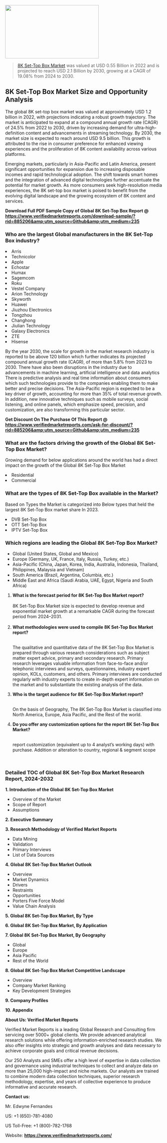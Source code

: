 <img src="https://ffe5etoiles.com/wp-content/uploads/2024/12/MST1-300x171.png" alt="" width="300" height="171" class="alignnone size-medium wp-image-20088" /><blockquote><p><p><a href="https://www.verifiedmarketreports.com/download-sample/?rid=885206&utm_source=Github&utm_medium=235" target="_blank">8K Set-Top Box Market</a> was valued at USD 0.55 Billion in 2022 and is projected to reach USD 2.1 Billion by 2030, growing at a CAGR of 19.08% from 2024 to 2030.</p></blockquote><p><h2>8K Set-Top Box Market Size and Opportunity Analysis</h2><p>The global 8K set-top box market was valued at approximately USD 1.2 billion in 2022, with projections indicating a robust growth trajectory. The market is anticipated to expand at a compound annual growth rate (CAGR) of 24.5% from 2022 to 2030, driven by increasing demand for ultra-high-definition content and advancements in streaming technology. By 2030, the market size is expected to reach around USD 9.5 billion. This growth is attributed to the rise in consumer preference for enhanced viewing experiences and the proliferation of 8K content availability across various platforms.</p><p>Emerging markets, particularly in Asia-Pacific and Latin America, present significant opportunities for expansion due to increasing disposable incomes and rapid technological adoption. The shift towards smart homes and the integration of advanced digital technologies further accentuate the potential for market growth. As more consumers seek high-resolution media experiences, the 8K set-top box market is poised to benefit from the evolving digital landscape and the growing ecosystem of 8K content and services.</p></p><p class=""><strong>Download Full PDF Sample Copy of Global 8K Set-Top Box Report @ <a href="https://www.verifiedmarketreports.com/download-sample/?rid=885206&amp;utm_source=Github&amp;utm_medium=235" target="_blank">https://www.verifiedmarketreports.com/download-sample/?rid=885206&amp;utm_source=Github&amp;utm_medium=235</a></strong></p><h3 id="" class="">Who are the largest Global manufacturers in the 8K Set-Top Box industry?</h3><p><li>Arris</li><li> Technicolor</li><li> Apple</li><li> Echostar</li><li> Humax</li><li> Sagemcom</li><li> Roku</li><li> Vestel Company</li><li> Arion Technology</li><li> Skyworth</li><li> Huawei</li><li> Jiuzhou Electronics</li><li> Tongzhou</li><li> Changhong</li><li> Jiulian Technology</li><li> Galaxy Electronics</li><li> ZTE</li><li> Hisense</li></p><div class=""><div class="" dir="" data-message-author-role="" data-message-id="" data-message-model-slug=""><div class=""><div class=""><div class=""><div class="" dir="" data-message-author-role="" data-message-id="" data-message-model-slug=""><div class=""><div class=""><p>By the year 2030, the scale for growth in the market research industry is reported to be above 120 billion which further indicates its projected compound annual growth rate (CAGR), of more than 5.8% from 2023 to 2030. There have also been disruptions in the industry due to advancements in machine learning, artificial intelligence and data analytics There is predictive analysis and real time information about consumers which such technologies provide to the companies enabling them to make better and precise decisions. The Asia-Pacific region is expected to be a key driver of growth, accounting for more than 35% of total revenue growth. In addition, new innovative techniques such as mobile surveys, social listening, and online panels, which emphasize speed, precision, and customization, are also transforming this particular sector.</p><p><strong>Get Discount On The Purchase Of This Report @&nbsp; <a href="https://www.verifiedmarketreports.com/ask-for-discount/?rid=885206&amp;utm_source=Github&amp;utm_medium=235" target="_blank">https://www.verifiedmarketreports.com/ask-for-discount/?rid=885206&amp;utm_source=Github&amp;utm_medium=235</a></strong></p></div></div></div></div></div></div></div></div><h3 id="" class="">What are the factors driving the growth of the Global 8K Set-Top Box Market?</h3><p id="" class="">Growing demand for below applications around the world has had a direct impact on the growth of the Global 8K Set-Top Box Market</p><p id="" class=""><li>Residential</li><li> Commercial</li></p><h3 id="" class="">What are the types of 8K Set-Top Box available in the Market?</h3><p id="" class="">Based on Types the Market is categorized into Below types that held the largest 8K Set-Top Box market share In 2023.</p><p id="" class=""><li>DVB Set-Top Box</li><li> OTT Set-Top Box</li><li> IPTV Set-Top Box</li></p><h3 id="" class="">Which regions are leading the Global 8K Set-Top Box Market?</h3><ul><li>Global (United States, Global and Mexico)</li><li>Europe (Germany, UK, France, Italy, Russia, Turkey, etc.)</li><li>Asia-Pacific (China, Japan, Korea, India, Australia, Indonesia, Thailand, Philippines, Malaysia and Vietnam)</li><li>South America (Brazil, Argentina, Columbia, etc.)</li><li>Middle East and Africa (Saudi Arabia, UAE, Egypt, Nigeria and South Africa)</li></ul><p><ol><li><strong>What is the forecast period for 8K Set-Top Box Market report?<br /></strong><br /><span data-sheets-root="1" data-sheets-value="{&quot;1&quot;:2,&quot;2&quot;:&quot;XXXX size is expected to develop revenue and exponential market growth at a remarkable CAGR during the forecast period from 2024&ndash;2030.&quot;}" data-sheets-userformat="{&quot;2&quot;:12674,&quot;4&quot;:{&quot;1&quot;:2,&quot;2&quot;:16776960},&quot;10&quot;:2,&quot;11&quot;:0,&quot;15&quot;:&quot;Arial&quot;,&quot;16&quot;:12}">8K Set-Top Box Market size is expected to develop revenue and exponential market growth at a remarkable CAGR during the forecast period from 2024&ndash;2031.</span><br /><br /></li><li><strong>What methodologies were used to compile 8K Set-Top Box Market report?<br /><br /></strong><p>The qualitative and quantitative data of the&nbsp;8K Set-Top Box Market is prepared through various research considerations such as subject matter expert advice, primary and secondary research. Primary research leverages valuable information from face-to-face and/or telephonic interviews and surveys, questionnaires, industry expert opinion, KOLs, customers, and others. Primary interviews are conducted regularly with industry experts to create in-depth expert information on the market and to substantiate the existing analysis of the data.&nbsp;</p></li><li><strong>Who is the target audience for 8K Set-Top Box Market report?<br /><br /></strong><p>On the basis of Geography, The&nbsp;8K Set-Top Box Market is classified into North America, Europe, Asia Pacific, and the Rest of the world.</p></li><li><strong>Do you offer any customization options for the report 8K Set-Top Box Market?<br /><br /></strong><p>report customization (equivalent up to 4 analyst&rsquo;s working days) with purchase. Addition or alteration to country, regional &amp; segment scope</p><p>&nbsp;</p></li></ol></p><h3 id="" class="">Detailed TOC of Global 8K Set-Top Box Market Research Report, 2024-2032</h3><p id="" class=""><strong>1. Introduction of the Global 8K Set-Top Box Market</strong></p><ul><li>Overview of the Market</li><li>Scope of Report</li><li>Assumptions</li></ul><p id="" class=""><strong>2. Executive Summary</strong></p><p id="" class=""><strong>3. Research Methodology of&nbsp;Verified Market Reports</strong></p><ul><li>Data Mining</li><li>Validation</li><li>Primary Interviews</li><li>List of Data Sources</li></ul><p id="" class=""><strong>4. Global 8K Set-Top Box Market Outlook</strong></p><ul><li>Overview</li><li>Market Dynamics</li><li>Drivers</li><li>Restraints</li><li>Opportunities</li><li>Porters Five Force Model</li><li>Value Chain Analysis</li></ul><p id="" class=""><strong>5. Global 8K Set-Top Box Market, By&nbsp;Type</strong></p><p id="" class=""><strong>6. Global 8K Set-Top Box Market, By Application</strong></p><p id="" class=""><strong>7. Global 8K Set-Top Box Market, By Geography</strong></p><ul><li>Global</li><li>Europe</li><li>Asia Pacific</li><li>Rest of the World</li></ul><p id="" class=""><strong>8. Global 8K Set-Top Box Market Competitive Landscape</strong></p><ul><li>Overview</li><li>Company Market Ranking</li><li>Key Development Strategies</li></ul><p id="" class=""><strong>9. Company Profiles</strong></p><p id="" class=""><strong>10. Appendix</strong></p><p id="" class=""><strong>About Us: Verified Market Reports</strong></p><p id="" class="">Verified Market Reports is a leading Global Research and Consulting firm servicing over 5000+ global clients. We provide advanced analytical research solutions while offering information-enriched research studies. We also offer insights into strategic and growth analyses and data necessary to achieve corporate goals and critical revenue decisions.</p><p id="" class="">Our 250 Analysts and SMEs offer a high level of expertise in data collection and governance using industrial techniques to collect and analyze data on more than 25,000 high-impact and niche markets. Our analysts are trained to combine modern data collection techniques, superior research methodology, expertise, and years of collective experience to produce informative and accurate research.</p><p id="" class=""><strong>Contact us:</strong></p><p id="" class="">Mr. Edwyne Fernandes</p><p id="" class="">US: +1 (650)-781-4080</p><p id="" class="">US Toll-Free: +1 (800)-782-1768</p><p id="" class="">Website: <a target="" data-test-app-aware-link=""><strong>https://www.verifiedmarketreports.com/</strong></a></p>
